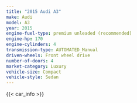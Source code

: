 ```yaml
---
title: "2015 Audi A3"
make: Audi
model: A3
year: 2015
engine-fuel-type: premium unleaded (recommended)
engine-hp: 170
engine-cylinders: 4
transmission-type: AUTOMATED_Manual
driven-wheels: Front wheel drive
number-of-doors: 4
market-category: Luxury
vehicle-size: Compact
vehicle-style: Sedan
---
```


{{< car_info >}}
